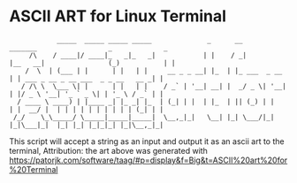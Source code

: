 # ASCII ART for Linux Terminal


                _____  _____ _____ _____              _      __             _______                  _             _ 
         /\    / ____|/ ____|_   _|_   _|            | |    / _|           |__   __|                (_)           | |
        /  \  | (___ | |      | |   | |     __ _ _ __| |_  | |_ ___  _ __     | | ___ _ __ _ __ ___  _ _ __   __ _| |
       / /\ \  \___ \| |      | |   | |    / _` | '__| __| |  _/ _ \| '__|    | |/ _ \ '__| '_ ` _ \| | '_ \ / _` | |
      / ____ \ ____) | |____ _| |_ _| |_  | (_| | |  | |_  | || (_) | |       | |  __/ |  | | | | | | | | | | (_| | |
     /_/    \_\_____/ \_____|_____|_____|  \__,_|_|   \__| |_| \___/|_|       |_|\___|_|  |_| |_| |_|_|_| |_|\__,_|_|

This script will accept a string as an input and output it as an ascii art to the terminal,
Attribution: the art above was generated with <https://patorjk.com/software/taag/#p=display&f=Big&t=ASCII%20art%20for%20Terminal>